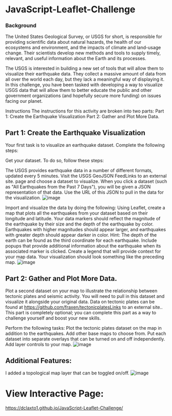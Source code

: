 # JavaScript-Leaflet-Challenge    
### Background      
The United States Geological Survey, or USGS for short, is responsible for providing scientific data about natural hazards, the health of our ecosystems and environment, and the impacts of climate and land-usage change. Their scientists develop new methods and tools to supply timely, relevant, and useful information about the Earth and its processes.  

The USGS is interested in building a new set of tools that will allow them to visualize their earthquake data. They collect a massive amount of data from all over the world each day, but they lack a meaningful way of displaying it. In this challenge, you have been tasked with developing a way to visualize USGS data that will allow them to better educate the public and other government organizations (and hopefully secure more funding) on issues facing our planet.

Instructions The instructions for this activity are broken into two parts: Part 1: Create the Earthquake Visualization Part 2: Gather and Plot More Data.    

## Part 1: Create the Earthquake Visualization    

Your first task is to visualize an earthquake dataset. Complete the following steps:   
  
Get your dataset. To do so, follow these steps:  

The USGS provides earthquake data in a number of different formats, updated every 5 minutes. Visit the USGS GeoJSON FeedLinks to an external site. page and choose a dataset to visualize. When you click a dataset (such as "All Earthquakes from the Past 7 Days"), you will be given a JSON representation of that data. Use the URL of this JSON to pull in the data for the visualization. 
![image](https://github.com/dclaxto1/JavaScript-Leaflet-Challenge/assets/128431134/04329be3-5208-4377-8e0e-331f427c95ef)

Import and visualize the data by doing the following: Using Leaflet, create a map that plots all the earthquakes from your dataset based on their longitude and latitude. Your data markers should reflect the magnitude of the earthquake by their size and the depth of the earthquake by color. Earthquakes with higher magnitudes should appear larger, and earthquakes with greater depth should appear darker in color. Hint: The depth of the earth can be found as the third coordinate for each earthquake. Include popups that provide additional information about the earthquake when its associated marker is clicked. Create a legend that will provide context for your map data. Your visualization should look something like the preceding map.
![image](https://github.com/dclaxto1/JavaScript-Leaflet-Challenge/assets/128431134/64024f9b-4250-48c2-bf9e-2ef20d7498a8)


## Part 2: Gather and Plot More Data.
Plot a second dataset on your map to illustrate the relationship between tectonic plates and seismic activity. You will need to pull in this dataset and visualize it alongside your original data. Data on tectonic plates can be found at https://github.com/fraxen/tectonicplatesLinks to an external site.. This part is completely optional; you can complete this part as a way to challenge yourself and boost your new skills.

Perform the following tasks: Plot the tectonic plates dataset on the map in addition to the earthquakes. Add other base maps to choose from. Put each dataset into separate overlays that can be turned on and off independently. Add layer controls to your map.
![image](https://github.com/dclaxto1/JavaScript-Leaflet-Challenge/assets/128431134/d0a52c0a-d963-4aba-8224-befc54be57e2)

## Additional Features: 
I added a topological map layer that can be toggled on/off.
![image](https://github.com/dclaxto1/JavaScript-Leaflet-Challenge/assets/128431134/dbea2318-32be-47e8-9fa3-a87bbaa25e59)


# View Interactive Page:
https://dclaxto1.github.io/JavaScript-Leaflet-Challenge/
